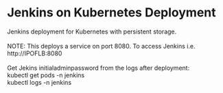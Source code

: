 # Jenkins on Kubernetes Deployment
Jenkins deployment for Kubernetes with persistent storage.
  <br>
  <br>
 NOTE: This deploys a service on port 8080. To access Jenkins i.e. http://IPOFLB:8080
 <br>
 <br>
Get Jekins initialadminpassword from the logs after deployment:
<br>
kubectl get pods -n jenkins
<br>
kubectl logs <pod-name> -n jenkins
